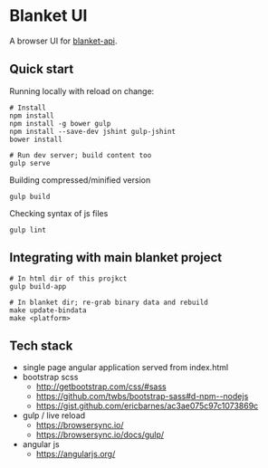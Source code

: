 # Blanket UI

A browser UI for [blanket-api](https://github.com/turtlemonvh/blanket-api).

## Quick start

Running locally with reload on change:

    # Install
    npm install
    npm install -g bower gulp
    npm install --save-dev jshint gulp-jshint
    bower install

    # Run dev server; build content too
    gulp serve

Building compressed/minified version

    gulp build

Checking syntax of js files

    gulp lint

## Integrating with main blanket project

    # In html dir of this projkct
    gulp build-app

    # In blanket dir; re-grab binary data and rebuild
    make update-bindata
    make <platform>

## Tech stack

* single page angular application served from index.html
* bootstrap scss
    * http://getbootstrap.com/css/#sass
    * https://github.com/twbs/bootstrap-sass#d-npm--nodejs
    * https://gist.github.com/ericbarnes/ac3ae075c97c1073869c
* gulp / live reload
    * https://browsersync.io/
    * https://browsersync.io/docs/gulp/
* angular js
    * https://angularjs.org/
